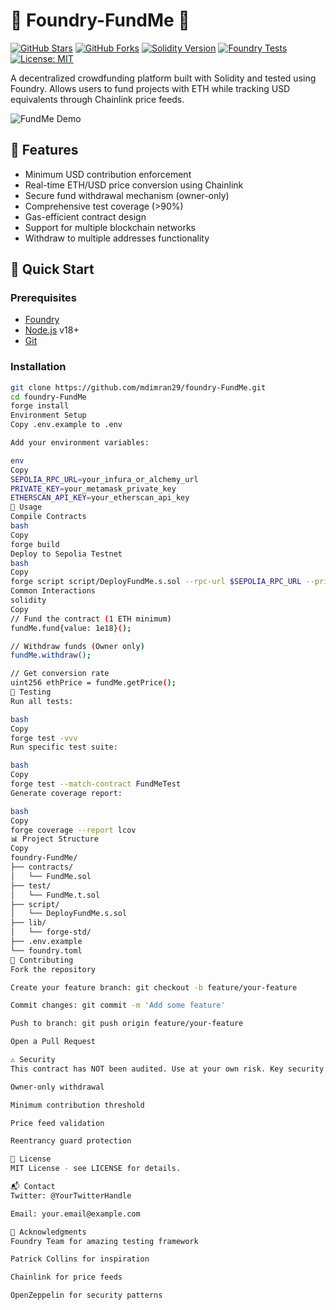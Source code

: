 # 🔗 Foundry-FundMe 💸

[![GitHub Stars](https://img.shields.io/github/stars/mdimran29/foundry-FundMe?style=for-the-badge)](https://github.com/mdimran29/foundry-FundMe/stargazers)
[![GitHub Forks](https://img.shields.io/github/forks/mdimran29/foundry-FundMe?style=for-the-badge)](https://github.com/mdimran29/foundry-FundMe/network/members)
[![Solidity Version](https://img.shields.io/badge/Solidity-^0.8.20-informational?style=for-the-badge&logo=solidity)](https://soliditylang.org/)
[![Foundry Tests](https://img.shields.io/github/actions/workflow/status/mdimran29/foundry-FundMe/foundry.yml?label=Tests&style=for-the-badge)](https://github.com/mdimran29/foundry-FundMe/actions)
[![License: MIT](https://img.shields.io/badge/License-MIT-yellow.svg?style=for-the-badge)](https://opensource.org/licenses/MIT)

A decentralized crowdfunding platform built with Solidity and tested using Foundry. Allows users to fund projects with ETH while tracking USD equivalents through Chainlink price feeds.

![FundMe Demo](https://via.placeholder.com/800x400.png?text=FundMe+Contract+Demo) <!-- Replace with actual screenshot -->

## 🌟 Features

- Minimum USD contribution enforcement
- Real-time ETH/USD price conversion using Chainlink
- Secure fund withdrawal mechanism (owner-only)
- Comprehensive test coverage (>90%)
- Gas-efficient contract design
- Support for multiple blockchain networks
- Withdraw to multiple addresses functionality

## 🚀 Quick Start

### Prerequisites
- [Foundry](https://getfoundry.sh/)
- [Node.js](https://nodejs.org/) v18+
- [Git](https://git-scm.com/)

### Installation
```bash
git clone https://github.com/mdimran29/foundry-FundMe.git
cd foundry-FundMe
forge install
Environment Setup
Copy .env.example to .env

Add your environment variables:

env
Copy
SEPOLIA_RPC_URL=your_infura_or_alchemy_url
PRIVATE_KEY=your_metamask_private_key
ETHERSCAN_API_KEY=your_etherscan_api_key
📜 Usage
Compile Contracts
bash
Copy
forge build
Deploy to Sepolia Testnet
bash
Copy
forge script script/DeployFundMe.s.sol --rpc-url $SEPOLIA_RPC_URL --private-key $PRIVATE_KEY --broadcast --verify --etherscan-api-key $ETHERSCAN_API_KEY -vvvv
Common Interactions
solidity
Copy
// Fund the contract (1 ETH minimum)
fundMe.fund{value: 1e18}();

// Withdraw funds (Owner only)
fundMe.withdraw();

// Get conversion rate
uint256 ethPrice = fundMe.getPrice();
🧪 Testing
Run all tests:

bash
Copy
forge test -vvv
Run specific test suite:

bash
Copy
forge test --match-contract FundMeTest
Generate coverage report:

bash
Copy
forge coverage --report lcov
📊 Project Structure
Copy
foundry-FundMe/
├── contracts/
│   └── FundMe.sol
├── test/
│   └── FundMe.t.sol
├── script/
│   └── DeployFundMe.s.sol
├── lib/
│   └── forge-std/
├── .env.example
└── foundry.toml
🤝 Contributing
Fork the repository

Create your feature branch: git checkout -b feature/your-feature

Commit changes: git commit -m 'Add some feature'

Push to branch: git push origin feature/your-feature

Open a Pull Request

⚠️ Security
This contract has NOT been audited. Use at your own risk. Key security features:

Owner-only withdrawal

Minimum contribution threshold

Price feed validation

Reentrancy guard protection

📄 License
MIT License - see LICENSE for details.

📬 Contact
Twitter: @YourTwitterHandle

Email: your.email@example.com

🙏 Acknowledgments
Foundry Team for amazing testing framework

Patrick Collins for inspiration

Chainlink for price feeds

OpenZeppelin for security patterns
